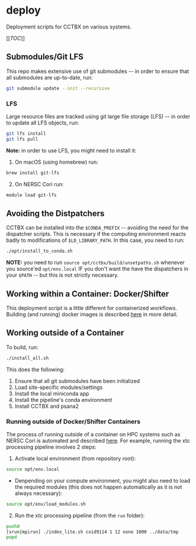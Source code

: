 # deploy

Deployment scripts for CCTBX on various systems.

[[_TOC_]]


## Submodules/Git LFS

This repo makes extensive use of git submodules -- in order to ensure that all
submodules are up-to-date, run:

```bash
git submodule update --init --recursive
```

### LFS

Large resource files are tracked using git large file storage (LFS) -- in
order to update all LFS objects, run:

```bash
git lfs install
git lfs pull
```

**Note:** in order to use LFS, you might need to install it:
1. On macOS (using homebrew) run:
```bash
brew install git-lfs
```
2. On NERSC Cori run:
```bash
module load git-lfs
```


## Avoiding the Distpatchers

CCTBX can be installed into the `$CONDA_PREFIX` -- avoiding the need for the
dispatcher scripts. This is necessary if the computing environment reacts
badly to modifications of `$LD_LIBRARY_PATH`. In this case, you need to run:
```bash
./opt/install_to_conda.sh
```

**NOTE:** you need to run `source opt/cctbx/build/unsetpaths.sh` whenever you
source'ed `opt/env.local` IF you don't want the have the dispatchers in your
`$PATH` -- but this is not strictly necessary.


## Working within a Container: Docker/Shifter

This deployment script is a little different for containerized workflows.
Building (and running) docker images is described [here](README_DOCKER.md) in
more detail.


## Working outside of a Container

To build, run:

```bash
./install_all.sh
```

This does the following:
1. Ensure that all git submodules have been initialized
2. Load site-specific modules/settings
3. Install the local miniconda app
4. Install the pipeline's conda environment
5. Install CCTBX and psana2


### Running outside of Docker/Shifter Containers

The process of running outside of a container on HPC systems such as NERSC Cori
is automated and described [here](RUNNING_BENCHMARK.md). For example, running
the xtc processing pipeline involves 2 steps:

1. Activate local environment (from repository root):

```bash
source opt/env.local
```

* Denpending on your compute environment, you might also need to load the
  required modules (this does not happen automatically as it is not always
  necessary):

```bash
source opt/env/load_modules.sh
```

2. Run the xtc processing pipeline (from the `run` folder):

```bash
pushd
[srun|mpirun] ./index_lite.sh cxid9114 1 12 none 1000 ../data/tmp
popd
```


[1]: https://hub.docker.com/repository/docker/jblaschke/cctbx
